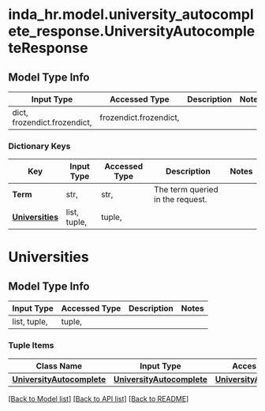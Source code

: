 # inda_hr.model.university_autocomplete_response.UniversityAutocompleteResponse

## Model Type Info
Input Type | Accessed Type | Description | Notes
------------ | ------------- | ------------- | -------------
dict, frozendict.frozendict,  | frozendict.frozendict,  |  | 

### Dictionary Keys
Key | Input Type | Accessed Type | Description | Notes
------------ | ------------- | ------------- | ------------- | -------------
**Term** | str,  | str,  | The term queried in the request. | 
**[Universities](#Universities)** | list, tuple,  | tuple,  |  | 

# Universities

## Model Type Info
Input Type | Accessed Type | Description | Notes
------------ | ------------- | ------------- | -------------
list, tuple,  | tuple,  |  | 

### Tuple Items
Class Name | Input Type | Accessed Type | Description | Notes
------------- | ------------- | ------------- | ------------- | -------------
[**UniversityAutocomplete**](UniversityAutocomplete.md) | [**UniversityAutocomplete**](UniversityAutocomplete.md) | [**UniversityAutocomplete**](UniversityAutocomplete.md) |  | 

[[Back to Model list]](../../README.md#documentation-for-models) [[Back to API list]](../../README.md#documentation-for-api-endpoints) [[Back to README]](../../README.md)

